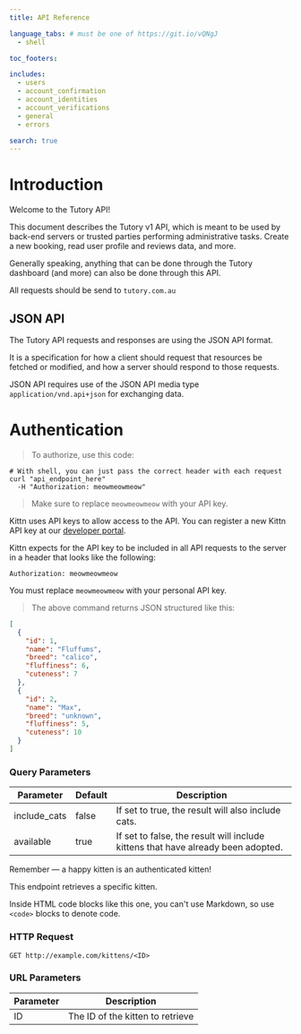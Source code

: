 ```yaml
---
title: API Reference

language_tabs: # must be one of https://git.io/vQNgJ
  - shell

toc_footers:

includes:
  - users
  - account_confirmation
  - account_identities
  - account_verifications
  - general
  - errors

search: true
---
```


# Introduction

Welcome to the Tutory API! 

This document describes the Tutory v1 API, which is meant to be used by back-end servers or trusted parties performing administrative tasks. Create a new booking, read user profile and reviews data, and more.

Generally speaking, anything that can be done through the Tutory dashboard (and more) can also be done through this API.

All requests should be send to `tutory.com.au`

## JSON API

The Tutory API requests and responses are using the JSON API format. 

It is a specification for how a client should request that resources be fetched or modified, and how a server should respond to those requests.

JSON API requires use of the JSON API media type `application/vnd.api+json` for exchanging data.

# Authentication

> To authorize, use this code:

```shell
# With shell, you can just pass the correct header with each request
curl "api_endpoint_here"
  -H "Authorization: meowmeowmeow"
```

> Make sure to replace `meowmeowmeow` with your API key.

Kittn uses API keys to allow access to the API. You can register a new Kittn API key at our [developer portal](http://example.com/developers).

Kittn expects for the API key to be included in all API requests to the server in a header that looks like the following:

`Authorization: meowmeowmeow`

<aside class="notice">
You must replace <code>meowmeowmeow</code> with your personal API key.
</aside>

> The above command returns JSON structured like this:

```json
[
  {
    "id": 1,
    "name": "Fluffums",
    "breed": "calico",
    "fluffiness": 6,
    "cuteness": 7
  },
  {
    "id": 2,
    "name": "Max",
    "breed": "unknown",
    "fluffiness": 5,
    "cuteness": 10
  }
]
```

### Query Parameters

Parameter | Default | Description
--------- | ------- | -----------
include_cats | false | If set to true, the result will also include cats.
available | true | If set to false, the result will include kittens that have already been adopted.

<aside class="success">
Remember — a happy kitten is an authenticated kitten!
</aside>

This endpoint retrieves a specific kitten.

<aside class="warning">Inside HTML code blocks like this one, you can't use Markdown, so use <code>&lt;code&gt;</code> blocks to denote code.</aside>

### HTTP Request

`GET http://example.com/kittens/<ID>`

### URL Parameters

Parameter | Description
--------- | -----------
ID | The ID of the kitten to retrieve

